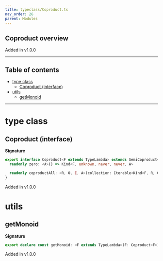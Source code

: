 ```yaml
---
title: typeclass/Coproduct.ts
nav_order: 26
parent: Modules
---
```


## Coproduct overview

Added in v1.0.0

---

<h2 class="text-delta">Table of contents</h2>

- [type class](#type-class)
  - [Coproduct (interface)](#coproduct-interface)
- [utils](#utils)
  - [getMonoid](#getmonoid)

---

# type class

## Coproduct (interface)

**Signature**

```ts
export interface Coproduct<F extends TypeLambda> extends SemiCoproduct<F> {
  readonly zero: <A>() => Kind<F, unknown, never, never, A>

  readonly coproductAll: <R, O, E, A>(collection: Iterable<Kind<F, R, O, E, A>>) => Kind<F, R, O, E, A>
}
```

Added in v1.0.0

# utils

## getMonoid

**Signature**

```ts
export declare const getMonoid: <F extends TypeLambda>(F: Coproduct<F>) => <R, O, E, A>() => Monoid<Kind<F, R, O, E, A>>
```

Added in v1.0.0
